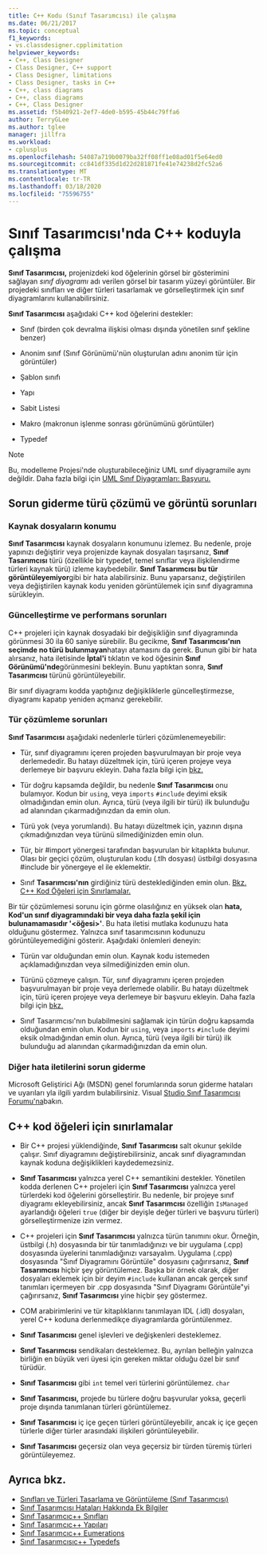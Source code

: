 ```yaml
---
title: C++ Kodu (Sınıf Tasarımcısı) ile çalışma
ms.date: 06/21/2017
ms.topic: conceptual
f1_keywords:
- vs.classdesigner.cpplimitation
helpviewer_keywords:
- C++, Class Designer
- Class Designer, C++ support
- Class Designer, limitations
- Class Designer, tasks in C++
- C++, class diagrams
- C++, class diagrams
- C++, Class Designer
ms.assetid: f5b40921-2ef7-4de0-b595-45b44c79ffa6
author: TerryGLee
ms.author: tglee
manager: jillfra
ms.workload:
- cplusplus
ms.openlocfilehash: 54087a719b0079ba32ff08ff1e08ad01f5e64ed0
ms.sourcegitcommit: cc841df335d1d22d281871fe41e74238d2fc52a6
ms.translationtype: MT
ms.contentlocale: tr-TR
ms.lasthandoff: 03/18/2020
ms.locfileid: "75596755"
---
```

# <a name="work-with-c-code-in-class-designer"></a>Sınıf Tasarımcısı'nda C++ koduyla çalışma

**Sınıf Tasarımcısı,** projenizdeki kod öğelerinin görsel bir gösterimini sağlayan *sınıf diyagramı* adı verilen görsel bir tasarım yüzeyi görüntüler. Bir projedeki sınıfları ve diğer türleri tasarlamak ve görselleştirmek için sınıf diyagramlarını kullanabilirsiniz.

**Sınıf Tasarımcısı** aşağıdaki C++ kod öğelerini destekler:

- Sınıf (birden çok devralma ilişkisi olması dışında yönetilen sınıf şekline benzer)

- Anonim sınıf (Sınıf Görünümü'nün oluşturulan adını anonim tür için görüntüler)

- Şablon sınıfı

- Yapı

- Sabit Listesi

- Makro (makronun işlenme sonrası görünümünü görüntüler)

- Typedef

> [!NOTE]
> Bu, modelleme Projesi'nde oluşturabileceğiniz UML sınıf diyagramıile aynı değildir. Daha fazla bilgi için [UML Sınıf Diyagramları: Başvuru.](../../modeling/what-s-new-for-design-in-visual-studio.md)

## <a name="troubleshoot-type-resolution-and-display-issues"></a>Sorun giderme türü çözümü ve görüntü sorunları

### <a name="location-of-source-files"></a>Kaynak dosyaların konumu

**Sınıf Tasarımcısı** kaynak dosyaların konumunu izlemez. Bu nedenle, proje yapınızı değiştirir veya projenizde kaynak dosyaları taşırsanız, **Sınıf Tasarımcısı** türü (özellikle bir typedef, temel sınıflar veya ilişkilendirme türleri kaynak türü) izleme kaybedebilir. **Sınıf Tasarımcısı bu tür görüntüleyemiyor**gibi bir hata alabilirsiniz. Bunu yaparsanız, değiştirilen veya değiştirilen kaynak kodu yeniden görüntülemek için sınıf diyagramına sürükleyin.

### <a name="update-and-performance-issues"></a>Güncelleştirme ve performans sorunları

C++ projeleri için kaynak dosyadaki bir değişikliğin sınıf diyagramında görünmesi 30 ila 60 saniye sürebilir. Bu gecikme, **Sınıf Tasarımcısı'nın** **seçimde no türü bulunmayan**hatayı atamasını da gerek. Bunun gibi bir hata alırsanız, hata iletisinde **İptal'i** tıklatın ve kod öğesinin **Sınıf Görünümü'nde**görünmesini bekleyin. Bunu yaptıktan sonra, **Sınıf Tasarımcısı** türünü görüntüleyebilir.

Bir sınıf diyagramı kodda yaptığınız değişikliklerle güncelleştirmezse, diyagramı kapatıp yeniden açmanız gerekebilir.

### <a name="type-resolution-issues"></a>Tür çözümleme sorunları

**Sınıf Tasarımcısı** aşağıdaki nedenlerle türleri çözümlenemeyebilir:

- Tür, sınıf diyagramını içeren projeden başvurulmayan bir proje veya derlemededir. Bu hatayı düzeltmek için, türü içeren projeye veya derlemeye bir başvuru ekleyin. Daha fazla bilgi için [bkz.](../managing-references-in-a-project.md)

- Tür doğru kapsamda değildir, bu nedenle **Sınıf Tasarımcısı** onu bulamıyor. Kodun bir `using`, veya `imports` `#include` deyimi eksik olmadığından emin olun. Ayrıca, türü (veya ilgili bir türü) ilk bulunduğu ad alanından çıkarmadığınızdan da emin olun.

- Türü yok (veya yorumlandı). Bu hatayı düzeltmek için, yazının dışına çıkmadığınızdan veya türünü silmediğinizden emin olun.

- Tür, bir #import yönergesi tarafından başvurulan bir kitaplıkta bulunur. Olası bir geçici çözüm, oluşturulan kodu (.tlh dosyası) üstbilgi dosyasına #include bir yönergeye el ile eklemektir.

- Sınıf **Tasarımcısı'nın** girdiğiniz türü desteklediğinden emin olun. [Bkz. C++ Kod Öğeleri için Sınırlamalar.](#limitations-for-c-code-elements)

Bir tür çözümlemesi sorunu için görme olasılığınız en yüksek olan **hata, Kod'un sınıf diyagramındaki bir veya daha fazla şekil için bulunamamasıdır '\<öğesi>'**. Bu hata iletisi mutlaka kodunuzu hata olduğunu göstermez. Yalnızca sınıf tasarımcısının kodunuzu görüntüleyemediğini gösterir. Aşağıdaki önlemleri deneyin:

- Türün var olduğundan emin olun. Kaynak kodu istemeden açıklamadığınızdan veya silmediğinizden emin olun.

- Türünü çözmeye çalışın. Tür, sınıf diyagramını içeren projeden başvurulmayan bir proje veya derlemede olabilir. Bu hatayı düzeltmek için, türü içeren projeye veya derlemeye bir başvuru ekleyin. Daha fazla bilgi için [bkz.](../managing-references-in-a-project.md)

- Sınıf Tasarımcısı'nın bulabilmesini sağlamak için türün doğru kapsamda olduğundan emin olun. Kodun bir `using`, veya `imports` `#include` deyimi eksik olmadığından emin olun. Ayrıca, türü (veya ilgili bir türü) ilk bulunduğu ad alanından çıkarmadığınızdan da emin olun.

### <a name="troubleshoot-other-error-messages"></a>Diğer hata iletilerini sorun giderme

Microsoft Geliştirici Ağı (MSDN) genel forumlarında sorun giderme hataları ve uyarıları yla ilgili yardım bulabilirsiniz. Visual [Studio Sınıf Tasarımcısı Forumu'na](https://social.msdn.microsoft.com/Forums/en-US/home?forum=vsclassdesigner)bakın.

## <a name="limitations-for-c-code-elements"></a>C++ kod öğeleri için sınırlamalar

- Bir C++ projesi yüklendiğinde, **Sınıf Tasarımcısı** salt okunur şekilde çalışır. Sınıf diyagramını değiştirebilirsiniz, ancak sınıf diyagramından kaynak koduna değişiklikleri kaydedemezsiniz.

- **Sınıf Tasarımcısı** yalnızca yerel C++ semantikini destekler. Yönetilen kodda derlenen C++ projeleri için **Sınıf Tasarımcısı** yalnızca yerel türlerdeki kod öğelerini görselleştirir. Bu nedenle, bir projeye sınıf diyagramı ekleyebilirsiniz, ancak **Sınıf Tasarımcısı** özelliğin `IsManaged` ayarlandığı öğeleri `true` (diğer bir deyişle değer türleri ve başvuru türleri) görselleştirmenize izin vermez.

- C++ projeleri için **Sınıf Tasarımcısı** yalnızca türün tanımını okur. Örneğin, üstbilgi (.h) dosyasında bir tür tanımladığınızı ve bir uygulama (.cpp) dosyasında üyelerini tanımladığınızı varsayalım. Uygulama (.cpp) dosyasında "Sınıf Diyagramını Görüntüle" dosyasını çağırırsanız, **Sınıf Tasarımcısı** hiçbir şey görüntülemez. Başka bir örnek olarak, diğer dosyaları eklemek için bir deyim `#include` kullanan ancak gerçek sınıf tanımları içermeyen bir .cpp dosyasında "Sınıf Diyagramı Görüntüle"yi çağırırsanız, **Sınıf Tasarımcısı** yine hiçbir şey göstermez.

- COM arabirimlerini ve tür kitaplıklarını tanımlayan IDL (.idl) dosyaları, yerel C++ koduna derlenmedikçe diyagramlarda görüntülenmez.

- **Sınıf Tasarımcısı** genel işlevleri ve değişkenleri desteklemez.

- **Sınıf Tasarımcısı** sendikaları desteklemez. Bu, ayrılan belleğin yalnızca birliğin en büyük veri üyesi için gereken miktar olduğu özel bir sınıf türüdür.

- **Sınıf Tasarımcısı** gibi `int` temel veri türlerini görüntülemez. `char`

- **Sınıf Tasarımcısı,** projede bu türlere doğru başvurular yoksa, geçerli proje dışında tanımlanan türleri görüntülemez.

- **Sınıf Tasarımcısı** iç içe geçen türleri görüntüleyebilir, ancak iç içe geçen türlerle diğer türler arasındaki ilişkileri görüntüleyebilir.

- **Sınıf Tasarımcısı** geçersiz olan veya geçersiz bir türden türemiş türleri görüntüleyemez.

## <a name="see-also"></a>Ayrıca bkz.

- [Sınıfları ve Türleri Tasarlama ve Görüntüleme (Sınıf Tasarımcısı)](designing-and-viewing-classes-and-types.md)
- [Sınıf Tasarımcısı Hataları Hakkında Ek Bilgiler](additional-information-about-errors.md)
- [Sınıf Tasarımcıc++ Sınıfları](visual-cpp-classes.md)
- [Sınıf Tasarımcıc++ Yapıları](visual-cpp-structures.md)
- [Sınıf Tasarımcıc++ Eumerations](visual-cpp-enumerations.md)
- [Sınıf Tasarımcısıc++ Typedefs](visual-cpp-typedefs.md)
